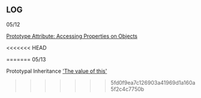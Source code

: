 ## LOG

05/12

[Prototype Attribute: Accessing Properties on Objects](https://javascriptissexy.com/javascript-prototype-in-plain-detailed-language/)

<<<<<<< HEAD

=======
05/13

Prototypal Inheritance
['The value of this'](https://javascript.info/prototype-inheritance#the-value-of-this)
>>>>>>> 5fd0f9ea7c126903a41969d1a160a5f2c4c7750b
